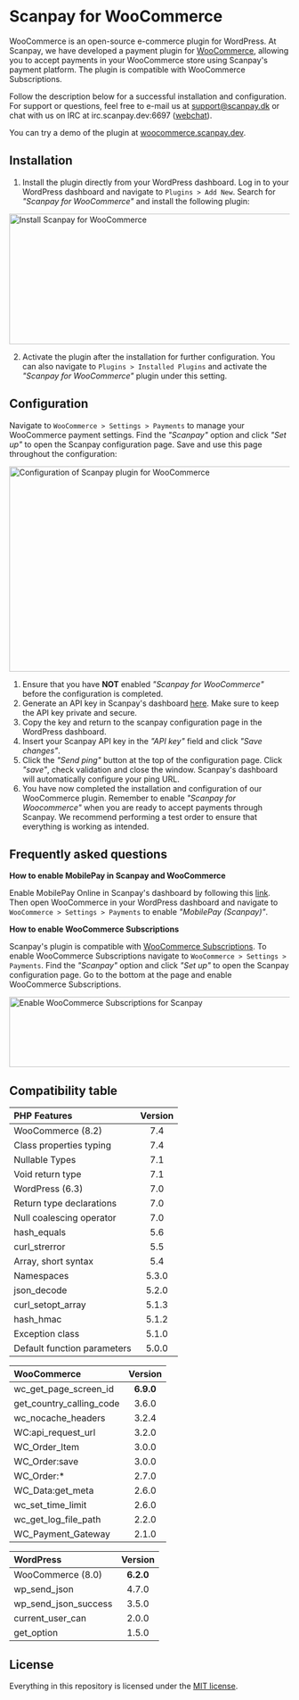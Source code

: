 # Scanpay for WooCommerce

WooCommerce is an open-source e-commerce plugin for WordPress. At Scanpay, we have developed a payment plugin for [WooCommerce](https://woocommerce.com/), allowing you to accept payments in your WooCommerce store using Scanpay's payment platform. The plugin is compatible with WooCommerce Subscriptions.

Follow the description below for a successful installation and configuration. For support or questions, feel free to e-mail us at [support@scanpay.dk](mailto:support@scanpay.dk) or chat with us on IRC at irc.scanpay.dev:6697 ([webchat](https://irc.scanpay.dev)).

You can try a demo of the plugin at [woocommerce.scanpay.dev](https://woocommerce.scanpay.dev).

## Installation

1. Install the plugin directly from your WordPress dashboard. Log in to your WordPress dashboard and navigate to `Plugins > Add New`. Search for *"Scanpay for WooCommerce"* and install the following plugin:

<img src="https://docs.scanpay.dk/img/woocommerce/install-scanpay.png?1" width="700" height="234" alt="Install Scanpay for WooCommerce">

2. Activate the plugin after the installation for further configuration. You can also navigate to `Plugins > Installed Plugins` and activate the *"Scanpay for WooCommerce"* plugin under this setting.

## Configuration

Navigate to `WooCommerce > Settings > Payments` to manage your WooCommerce payment settings. Find the *"Scanpay"* option and click *"Set up"* to open the Scanpay configuration page. Save and use this page throughout the configuration:

<img src="https://docs.scanpay.dk/img/woocommerce/plugin-configuration.png?v1" width="700" height="368" alt="Configuration of Scanpay plugin for WooCommerce">

1. Ensure that you have **NOT** enabled *"Scanpay for WooCommerce"* before the configuration is completed.
2. Generate an API key in Scanpay's dashboard [here](https://dashboard.scanpay.dk/settings/api). Make sure to keep the API key private and secure.
3. Copy the key and return to the scanpay configuration page in the WordPress dashboard.
4. Insert your Scanpay API key in the *"API key"* field and click *"Save changes"*.
5. Click the *"Send ping"* button at the top of the configuration page. Click *"save"*, check validation and close the window. Scanpay's dashboard will automatically configure your ping URL.
6. You have now completed the installation and configuration of our WooCommerce plugin. Remember to enable *"Scanpay for Woocommerce"* when you are ready to accept payments through Scanpay. We recommend performing a test order to ensure that everything is working as intended.

## Frequently asked questions

**How to enable MobilePay in Scanpay and WooCommerce**

Enable MobilePay Online in Scanpay's dashboard by following this [link](https://dashboard.scanpay.dk/settings/acquirers). Then open WooCommerce in your WordPress dashboard and navigate to `WooCommerce > Settings > Payments` to enable *"MobilePay (Scanpay)"*.

**How to enable WooCommerce Subscriptions**

Scanpay's plugin is compatible with [WooCommerce Subscriptions](https://woocommerce.com/products/woocommerce-subscriptions/).
To enable WooCommerce Subscriptions navigate to `WooCommerce > Settings > Payments`. Find the *"Scanpay"* option and click *"Set up"* to open the Scanpay configuration page. Go to the bottom at the page and enable WooCommerce Subscriptions.

<img src="https://docs.scanpay.dev/img/woocommerce/subscriptions.png" width="700" height="126" alt="Enable WooCommerce Subscriptions for Scanpay">


## Compatibility table

| PHP Features                              | Version |
| :---------------------------------------- | :-----: |
| WooCommerce (8.2)                         | 7.4     |
| Class properties typing                   | 7.4     |
| Nullable Types                            | 7.1     |
| Void return type                          | 7.1     |
| WordPress (6.3)                           | 7.0     |
| Return type declarations                  | 7.0     |
| Null coalescing operator                  | 7.0     |
| hash_equals                               | 5.6     |
| curl_strerror                             | 5.5     |
| Array, short syntax                       | 5.4     |
| Namespaces                                | 5.3.0   |
| json_decode                               | 5.2.0   |
| curl_setopt_array                         | 5.1.3   |
| hash_hmac                                 | 5.1.2   |
| Exception class                           | 5.1.0   |
| Default function parameters               | 5.0.0   |


| WooCommerce                               | Version  |
| :---------------------------------------- | :------: |
| wc_get_page_screen_id                     | **6.9.0**|
| get_country_calling_code                  | 3.6.0    |
| wc_nocache_headers                        | 3.2.4    |
| WC:api_request_url                        | 3.2.0    |
| WC_Order_Item                             | 3.0.0    |
| WC_Order:save                             | 3.0.0    |
| WC_Order:*                                | 2.7.0    |
| WC_Data:get_meta                          | 2.6.0    |
| wc_set_time_limit                         | 2.6.0    |
| wc_get_log_file_path                      | 2.2.0    |
| WC_Payment_Gateway                        | 2.1.0    |


| WordPress                                 | Version  |
| :---------------------------------------- | :------: |
| WooCommerce (8.0)                         | **6.2.0**|
| wp_send_json                              | 4.7.0    |
| wp_send_json_success                      | 3.5.0    |
| current_user_can                          | 2.0.0    |
| get_option                                | 1.5.0    |


## License

Everything in this repository is licensed under the [MIT license](LICENSE).



